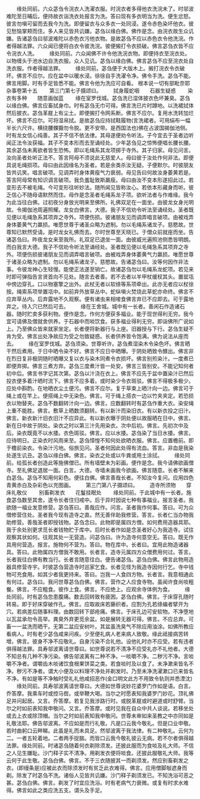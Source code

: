 <!-- { "loadSidebar": true } -->
　　缘处同前。六众苾刍令浣衣人洗濯衣服。时浣衣者多得他衣洗浣未了。时邬波难陀至日晡后。便持故衣诣洗衣处报言为洗。答曰现有多衣明当为洗。便生忿怒。彼言勿嗔可留而去我今为洗。即便留衣与众多衣一处同浸。遂令赤色染坏他衣。彼见愁恼掌颊而住。多人来见皆共讥嫌。苾刍以缘白佛。佛作是念。由浣衣故生众讥嫌。告诸苾刍曰邬波难陀以赤色衣污他衣物。是故苾刍不应以赤色衣令他洗浣。作者得越法罪。六众闻已便将白衣令彼洗浣。彼便摋打令衣损破。佛言苾刍衣皆不应令浣衣人洗。
　　缘处同前。六众闻佛不许令他洗浣衣物。即便持衣至浣衣处。以物缠头于池水边自洗衣服。众人见讥。苾刍以缘白佛。佛言苾刍不应至浣衣处自洗衣服。作者得越法罪。
　　缘处同前。苾刍便于大版木上。摋打浣衣令衣破坏。佛言不应尔。应在盆中以暖水浸。徐徐自手洗濯令净。佛令手洗。苾刍不能。佛言用脚。时有手足皆悉不能。佛言令他为洗应可自看。
根本说一切有部毗奈耶杂事卷第十五
　　第三门第七子摄颂曰。
　　拭身履蛇咽　　石器生疑惑
　　染衣有多种　　随意画伽蓝
　　缘在室罗伐城。苾刍洗已湿体披衣色坏兼臭。苾刍以缘白佛。佛言应畜拭身巾。时有苾刍无巾可得。佛言洗已片时蹲地。以洗裙拭体然后披衣。苾刍革屣上有尘土。即便摋打令网系断。佛言不应尔。复用水洗转加烂坏。佛言不应尔。可将湿帛拭。是故苾刍应持拭鞋履物(言洗裙者。可用绢布一幅半长六尺许。横绕腰髁擫勿令脱。更不安带。是西国法也)佛在占波国揭伽池侧。时有龙女信心纯善。其子不信不依法律。其母遂便劝令听法。子今宜去于圣者边听闻正法令汝获福。其子不变本形而去至诵经处。少年苾刍见之惊怖便唱长腰长腰。其余苾刍未离欲者皆生恐怖。即以毛绳系其龙项掷于寺外。其子归家。母见问言。汝向圣者处听正法不。答言阿母不须说此无慈爱人。母曰彼于汝处作何非法。即便具说毛绳损项。母曰由此因缘名为圣者。若是余类杀汝无疑。子便默尔。时彼朋友皆共讥笑。唱言破项。见调弄时身体黄瘦气力衰弱。母见告曰何故汝身萎黄若是。答言阿母常有知识调言破项。我负羞耻致斯羸瘦。母曰由汝不变本形遂招此过。若变形去不被毛绳。今可变形往听妙法。随所闻见皆称汝心。若依本形藏身而听。彼乏信心不随母语默然而住。母作是念圣者毛绳系龙子项。欲听法者与作难缘。我今为此当往白佛。过初夜分身放光明来至佛所。礼佛双足在一面坐。由彼龙女身光明故。令揭伽池周遍照耀。龙女白佛言。大德。我子不信劝令听法至诵经处。圣者既见便以毛绳急系其项弃之寺外。项便伤损。彼诸朋友见而调弄唱言破项。由被戏弄身体萎黄气力羸损。唯愿世尊于诸圣众略为遮制。勿以毛绳系诸龙子。慈愍故。世尊知已默然受请。是时龙女礼佛而去。尔时世尊至天晓已。于僧众前就座而坐。告诸苾刍曰。昨夜龙女来至我所。礼双足已退坐一面。由彼威光遍照池侧悉皆明朗。而白我言大德。我子不信劝令听法至诵经处。圣者既见便以毛绳急系其项弃之寺外。项便伤损彼诸朋友见而调弄唱言破项。由被戏弄身体萎黄气力羸损。唯愿世尊于诸圣众略为遮制。勿以毛绳系诸龙子。慈愍故。告诸苾刍曰。汝等何因作非法事。令彼龙神心生轻慢。能使正法遂至销亡。故诸苾刍勿以毛绳系龙蛇项。若见来时即可弹指告言贤首向不见处。随言去者善。若不去者以羊甲杖缓杈其头。置罂瓨中傍边穿孔。口以物塞擎之出外。此杖无者以软绦等系项牵出。此亦无者应以杖徐按。绳索系项举置瓨中。如前弃外放草丛中。蛇纵嗔火焚烧此草蛇亦命终。佛言不应弃草丛内。后弃露地不久观察。便有诸虫来相唼食佛言弃已不应即去。可于露地弃之。待入穴已然后可去。
　　缘在王舍城。城中有一长者。善闲石作造诸石器。随时贮卖多获利物。便作是念。作何方便获多福业。能于现世得利无穷。我今宜可请佛及僧就舍供养。于石器中而啖饮食。获多福业得利无穷。即诣佛所广说如上。乃至佛众皆来就家坐定。长者便将新器行与上座。旧器授与下行。苾刍生疑不肯为受。佛言出处净故应为受之勿致疑惑。长者供养皆令饱满。佛为说法从座而去。
　　缘在室罗伐城。苾刍须染。世尊听许。苾刍煮湿染木令染色坏。佛言晒干然后煮用。于日中晒令染不好。佛言不应日中晒曝。于阴处晒致令醭出。佛言非在烈日复非极阴随时晒曝又复以衣与染木同煮令衣损坏。佛言别煎染汁。一度煮已即便弃掷。佛言三煮方弃。苾刍三度煮汁皆一处安。佛言三皆别安。不能记知何者初中后。佛言书字记其次第。苾刍以汁浇在衣上。佛言不应先于盆中置染汁已然后投衣便多着汁晒时流下。佛言不应多着。或时染少令衣斑驳。佛言不得极多极少。应处中斟酌。在地晒衣尘土便污。佛言不应尔。复于草束上晒汁向一边。佛言可于绳上或在竿上。便搭绳上中无染色。佛言。可于绳上搭衣一边以竹夹夹定。若恐损衣以物替夹。苾刍不数翻转汁向一边。佛言。应数翻转时有苾刍作重大衣。染安绳上重不能胜。佛言。敷草上晒数须翻转。有以新汁而染旧衣。有以新衣投之旧汁。佛言。新衣新汁旧衣旧汁不应异此。有以新衣曝于阴处便以故服晒在日中。佛言。新在日中故于阴处。染衣之时以第三汁先用染衣。次中后初。佛言。先初次中及后。染衣既竟不以水捼。衣色斑驳。佛言。应以水捼。苾刍染了当日水捼。佛言。应待明日。正染衣时风雨来至。苾刍慞惶不知何处欲晒衣服。佛言。应置檐前。即于檐前染衣。令染汁污地。俗旅见问。圣者何因此处得有流血。答言。非血是我染处遂生讥丑。苾刍以缘白佛。佛言。染衣之处或以牛粪或用土涂拭。
　　缘处同前。给孤长者创造此等施佛僧已。所有墙壁未为彩画。便作是念。我今请佛欲画僧寺。至礼佛足退居一面。白言。大德。寺墙未画我今欲画。佛言随意。长者不解来白苾刍。苾刍不知用何彩色。便往白佛。佛言善哉长者。不知汝今复问。应用四色青黄赤白及杂彩色以充图画。
　　第三门第八子摄颂曰。
　　造寺所须物　　穿床礼敬仪
　　别畜剃发衣　　花鬘挂眠处
　　缘处同前。于此城中有一长者。施食苾刍数至其舍。遂令长者住归戒中。后于异时因说七种有事福业。报言圣者。我欲随一福业发意修营。苾刍答曰。善哉应作。问言。圣者我作何事。答曰。可为众僧修营住处。圣者我今现有造寺之直。然无善伴助我修营。答言。长者仁当办物我助修营。善哉圣者即授钱物。苾刍念曰。此物即是属四方僧。如何费用造器具耶。我于余处别更求觅长者钱物贮于库中。后时长者作如是念圣者好心为我造寺。试往观察其状如何。往观其处一无营造。问苾刍曰。许为造寺何意空无。答曰。既无作具用何营造。报言。施物何不营为。答曰。物在库中。长者曰。宜用此物造诸器具。答曰。此物属四方僧我不敢用。长者言。造寺元属四方众僧费用何过。答言。长者我往白佛有教当行。长者言随意往白。便告诸苾刍。苾刍白佛。佛言此物用造器具修营寺宇。时彼苾刍营造寺时巡家乞食。长者见怪为我造寺因何行乞。寺中钱物可充食用。如其少者我更持来。答曰。岂我一人食四方物。长者言。我意相通此有何过。苾刍曰。我问世尊苾刍白佛。佛言。营作之人应食寺物。虽闻许食尚啖粗餐。佛言。不应粗食。彼作上食。佛言。不应绝上。应观余寺体例为食。
　　缘处同前。时有苾刍忽患腹痛。数去回转致有疲困。苾刍白佛。佛言。于床穿孔随时转易。即于好床穿破作孔。佛言。应取故床若藤织者。应割为孔若绦编者擘开为穴。若病差后随事料理。由数回转下部疮痛。佛言。于床孔边可安软物。不净堕地以瓦盆承勿令高举。粪臭外弃更觅余盆。如是展转无器可得。佛言。不应总弃。可畜一一盆洗而晒干。无第二盆应安树叶。其盆虽洗臭气不除应用油涂。如佛所教应看病人。时有老少苾刍咸来问疾。少至便礼病人老来病人致敬。缘此祗接病苦转增。佛言。彼身不净不应敬礼。自身污染不合礼他。设他礼时亦不应受。若有违者俱得越法罪。具寿邬波离请世尊曰。如世尊说若不清净不应受礼亦不礼他者。大德不知总有几种不净污染。佛告邬波离有二种不净。一啖嚼不净。二秽污不净。言啖嚼不净者。谓嚼齿木啖诸饮食根果饼菜之类。若食啖时及以食了。未净漱来皆名不净。秽污不净者。谓大小便及以料理不净处并剃发时。乃至未净洗濯漱口已来皆名不净。有如是等不净触时受礼礼他咸招恶作(金口明文此方不用致令轨则并悉湮沈)
　　缘处同前。具寿邬波离请世尊曰。大德如世尊说妙花婆罗门作如是语。白言。乔答摩。我乘车时或控马辔。或举鞭大喝。当尔之时愿表知我婆罗门妙花。顶礼佛足并问起居。又言。乔答摩。若复见我涉路行时。或脱革屣或时避道或时舒臂。当尔之时如前表知我申敬问。又言。乔答摩。或时见我在自众中共人谈说。若移坐处或去上衣或除顶帽。当尔之时如前表知我申敬问。世尊未审如来圣教之中亦同如是礼敬法耶。佛告邬波离。不应如是而行礼敬。凡是口云我今敬礼。但是口业申敬。若时曲躬口云畔睇。此虽是礼而未具足。然邬波离于我法律。有二种敬礼。云何为二。一者五轮着地。二者两手捉腨。而皆口云我今敬礼彼云无病。若不尔者俱得越法罪。缘处同前。时诸苾刍随着何衣剃除须发。还披此服而为食啖及礼大师。不信之人见生嫌耻。沙门释子实不清净。用剃发衣便将啖食。还披此服敬礼大师。我等云何于此生敬。苾刍白佛。佛言。不于三衣随披其一而剃须发。然应别畜剃发之衣。(即缦条是)应被此衣而除须发时有贫乏此衣难得。佛言。应用僧脚敧遮身而剃。除发了时苾刍不洗。诸俗人见皆共讥嫌。沙门释子剃须发已。不知洗浴可恶之甚。苾刍白佛。佛言。剃发了时宜应洗浴。时有老病气力衰微。或复有时求水难得。佛言如此之类应洗五支。谓头及手足。
